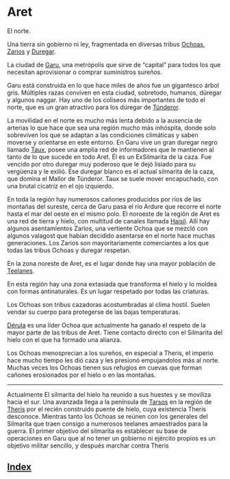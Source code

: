 # Aret

El norte.

Una tierra sin gobierno ni ley, fragmentada en diversas tribus [Ochoas](../colectivos/Ochoas.md), [Zarios](../colectivos/Zarios.md) y [Duregar](../colectivos/razas/Duregar.md).

La ciudad de [Garu](./lugares/Garu.md), una metrópolis que sirve  de “capital” para todos los que necesitan aprovisionar o comprar suministros sureños.

Garu está construida  en lo que hace miles de años fue un gigantesco árbol gris. Múltiples razas conviven en esta ciudad, sobretodo, humanos, düregar y algunos naggar. Hay uno de los coliseos más importantes de todo el norte, que es un gran atractivo para los düregar de [Túnderor](Tunderor.md).

La movilidad en el norte es mucho más lenta debido a la ausencia de arterias lo que hace que sea una región mucho más inhóspita, donde solo sobreviven los que se adaptan a las condiciones climáticas y saben moverse y orientarse en este entorno.
En Garu vive un gran duregar negro llamado [Taux](../personajes/silmaritas/Taux.md), posee una amplia red de informadores que le mantienen al tanto de lo que sucede en todo Aret. Él es un ExSilmarita de la caza. Fue vencido por otro duregar muy poderoso que le dejó lisiado para su vergüenza y le exilió. Ese duregar blanco es el actual silmarita de la caza, que domina el Mallor de Túnderor. Taux se suele mover encapuchado, con una brutal cicatriz en el ojo izquierdo.

En toda la región hay numerosos cañones producidos por ríos de las montañas del sureste, cerca de Garu pasa el río Ardure que recorre el norte hasta el mar del oeste en el mismo polo. El noroeste de la región de Aret es una red de tierra y hielo, con multitud de canales llamada [Haisil](./lugares/Haisil.md). Allí hay algunos asentamientos Zarios, una vertiente Ochoa que se mezcló con algunos valagost que habían decidido asentarse en el norte hace muchas generaciones. Los Zarios son mayoritariamente comerciantes a los que todas las tribus Ochoas y duregar respetan.

En la zona noreste de Aret, es el lugar donde hay una mayor población de [Teelanes](../criaturas/Teelanes.md).

En esta región hay una zona extasiada que transforma el hielo y lo moldea con formas antinaturales. Es un lugar respetado por todas las criaturas.

Los Ochoas son tribus cazadoras acostumbradas al clima hostil. Suelen vendar su cuerpo para protegerse de las bajas temperaturas.

[Dérula](../personajes/Derula.md) es una líder Ochoa que actualmente ha ganado el respeto de la mayor parte de las tribus de Aret. Tiene contacto directo con el Silmarita del hielo con el que ha formado una alianza.

Los Ochoas menosprecian a los sureños, en especial a Theris, el imperio hace mucho tiempo les dió caza y les presionó empujandolos más al norte.
Muchas veces los Ochoas tienen sus refugios en cuevas que forman cañones erosionados por el hielo o en las montañas.

---
Actualmente
El silmarita del hielo ha reunido a sus huestes y se moviliza hacia el sur. Una avanzada llega a la península de [Tarsos](./lugares/Tarsos.md) en la región de [Theris](Theris.md) por el recién construido puente de hielo, cuya existencia Theris desconoce. Mientras tanto los Ochoas se reúnen con los generales del Silmarita que traen consigo a numerosos teelanes amaestrados para la guerra.
El primer objetivo del silmarita es establecer su base de operaciones en Garu que al no tener un gobierno ni ejército propios es un objetivo militar sencillo, y después marchar contra Theris

## [Index](../index.md)